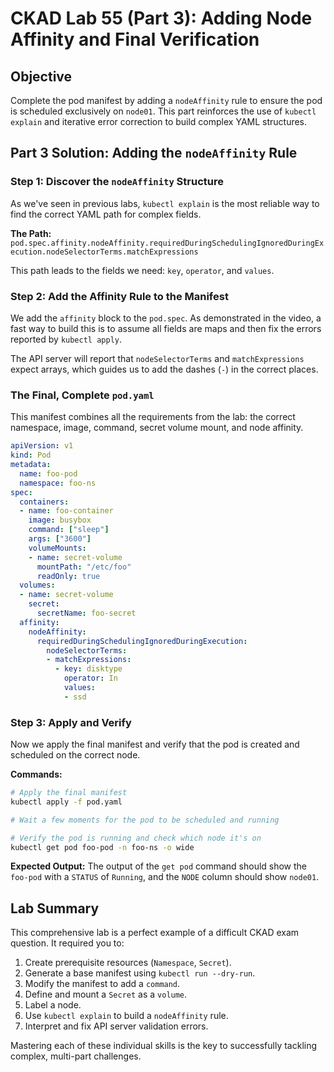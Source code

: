 # CKAD Lab 55 (Part 3): Adding Node Affinity and Final Verification

## Objective
Complete the pod manifest by adding a `nodeAffinity` rule to ensure the pod is scheduled exclusively on `node01`. This part reinforces the use of `kubectl explain` and iterative error correction to build complex YAML structures.

## Part 3 Solution: Adding the `nodeAffinity` Rule

### Step 1: Discover the `nodeAffinity` Structure
As we've seen in previous labs, `kubectl explain` is the most reliable way to find the correct YAML path for complex fields.

**The Path:**
`pod.spec.affinity.nodeAffinity.requiredDuringSchedulingIgnoredDuringExecution.nodeSelectorTerms.matchExpressions`

This path leads to the fields we need: `key`, `operator`, and `values`.

### Step 2: Add the Affinity Rule to the Manifest
We add the `affinity` block to the `pod.spec`. As demonstrated in the video, a fast way to build this is to assume all fields are maps and then fix the errors reported by `kubectl apply`.

The API server will report that `nodeSelectorTerms` and `matchExpressions` expect arrays, which guides us to add the dashes (`-`) in the correct places.

### The Final, Complete `pod.yaml`
This manifest combines all the requirements from the lab: the correct namespace, image, command, secret volume mount, and node affinity.

```yaml
apiVersion: v1
kind: Pod
metadata:
  name: foo-pod
  namespace: foo-ns
spec:
  containers:
  - name: foo-container
    image: busybox
    command: ["sleep"]
    args: ["3600"]
    volumeMounts:
    - name: secret-volume
      mountPath: "/etc/foo"
      readOnly: true
  volumes:
  - name: secret-volume
    secret:
      secretName: foo-secret
  affinity:
    nodeAffinity:
      requiredDuringSchedulingIgnoredDuringExecution:
        nodeSelectorTerms:
        - matchExpressions:
          - key: disktype
            operator: In
            values:
            - ssd
```

### Step 3: Apply and Verify
Now we apply the final manifest and verify that the pod is created and scheduled on the correct node.

**Commands:**
```bash
# Apply the final manifest
kubectl apply -f pod.yaml

# Wait a few moments for the pod to be scheduled and running

# Verify the pod is running and check which node it's on
kubectl get pod foo-pod -n foo-ns -o wide
```

**Expected Output:**
The output of the `get pod` command should show the `foo-pod` with a `STATUS` of `Running`, and the `NODE` column should show `node01`.

## Lab Summary
This comprehensive lab is a perfect example of a difficult CKAD exam question. It required you to:
1.  Create prerequisite resources (`Namespace`, `Secret`).
2.  Generate a base manifest using `kubectl run --dry-run`.
3.  Modify the manifest to add a `command`.
4.  Define and mount a `Secret` as a `volume`.
5.  Label a node.
6.  Use `kubectl explain` to build a `nodeAffinity` rule.
7.  Interpret and fix API server validation errors.

Mastering each of these individual skills is the key to successfully tackling complex, multi-part challenges.
